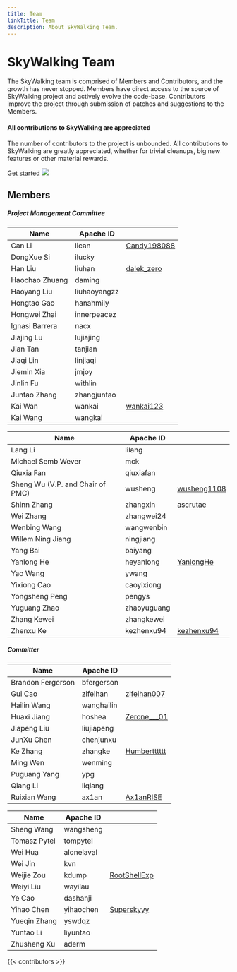```yaml
---
title: Team
linkTitle: Team
description: About SkyWalking Team.
---
```


<div class="skywalking-team">

<h1>SkyWalking Team</h1>
<p class="text-box">
The SkyWalking team is comprised of Members and Contributors, and the growth has never stopped. Members have direct access to the source of SkyWalking project and actively evolve the code-base. Contributors improve the project through submission of patches and suggestions to the Members.
</p>

<div class="appreciate"> 
<h4>All contributions to SkyWalking are appreciated</h4>
<p>The number of contributors to the project is unbounded. All contributions to SkyWalking are greatly appreciated, whether for trivial cleanups, big new features or other material rewards.</p>
<a href="https://github.com/apache/skywalking/blob/master/docs/en/guides/README.md">Get started</a>
<img class="deco-img" data-nolightbox="true" src="/images/team/team.svg" >
</div>

</div>

## Members

##### Project Management Committee

<div class="table-wrapper"> 
<div class="table-box">

| Name           | Apache ID    |                                                                                      |
| -------------- | ------------ | ------------------------------------------------------------------------------------ |
| Can Li         | lican        | <i class="iconfont icon-twitter"></i> [Candy198088](https://twitter.com/Candy198088) |
| DongXue Si     | ilucky       |                                                                                      |
| Han Liu        | liuhan       | <i class="iconfont icon-twitter"></i> [dalek_zero](https://twitter.com/dalek_zero)   |
| Haochao Zhuang | daming       |                                                                                      |
| Haoyang Liu    | liuhaoyangzz |                                                                                      |
| Hongtao Gao    | hanahmily    |                                                                                      |
| Hongwei Zhai   | innerpeacez  |                                                                                      |
| Ignasi Barrera | nacx         |                                                                                      |
| Jiajing Lu     | lujiajing    |                                                                                      |
| Jian Tan       | tanjian      |                                                                                      |
| Jiaqi Lin      | linjiaqi     |                                                                                      |
| Jiemin Xia     | jmjoy        |                                                                                      |
| Jinlin Fu      | withlin      |                                                                                      |
| Juntao Zhang   | zhangjuntao  |                                                                                      |
| Kai Wan        | wankai       | <i class="iconfont icon-twitter"></i> [wankai123](https://twitter.com/wankai123)     |
| Kai Wang       | wangkai      |                                                                                      |

</div>
<div class="table-box">

| Name                             | Apache ID   |                                                                                      |
| -------------------------------- | ----------- | ------------------------------------------------------------------------------------ |
| Lang Li                          | lilang      |                                                                                      |
| Michael Semb Wever               | mck         |                                                                                      |
| Qiuxia Fan                       | qiuxiafan   |                                                                                      |
| Sheng Wu (V.P. and Chair of PMC) | wusheng     | <i class="iconfont icon-twitter"></i> [wusheng1108](https://twitter.com/wusheng1108) |
| Shinn Zhang                      | zhangxin    | <i class="iconfont icon-twitter"></i> [ascrutae](https://twitter.com/ascrutae)       |
| Wei Zhang                        | zhangwei24  |                                                                                      |
| Wenbing Wang                     | wangwenbin  |                                                                                      |
| Willem Ning Jiang                | ningjiang   |                                                                                      |
| Yang Bai                         | baiyang     |                                                                                      |
| Yanlong He                       | heyanlong   | <i class="iconfont icon-twitter"></i> [YanlongHe](https://twitter.com/YanlongHe)     |
| Yao Wang                         | ywang       |                                                                                      |
| Yixiong Cao                      | caoyixiong  |                                                                                      |
| Yongsheng Peng                   | pengys      |                                                                                      |
| Yuguang Zhao                     | zhaoyuguang |                                                                                      |
| Zhang Kewei                      | zhangkewei  |                                                                                      |
| Zhenxu Ke                        | kezhenxu94  | <i class="iconfont icon-twitter"></i> [kezhenxu94](https://twitter.com/kezhenxu94)   |

</div>
</div>

##### Committer

<div class="table-wrapper">
<div class="table-box">

| Name              | Apache ID  |                                                                                         |
| ----------------- | ---------- | --------------------------------------------------------------------------------------- |
| Brandon Fergerson | bfergerson |                                                                                         |
| Gui Cao           | zifeihan   | <i class="iconfont icon-twitter"></i> [zifeihan007](https://twitter.com/zifeihan007)    |
| Hailin Wang       | wanghailin |                                                                                         |
| Huaxi Jiang       | hoshea     | <i class="iconfont icon-twitter"></i> [Zerone\_\_\_01](https://twitter.com/Zerone___01) |
| Jiapeng Liu       | liujiapeng |                                                                                         |
| JunXu Chen        | chenjunxu  |                                                                                         |
| Ke Zhang          | zhangke    | <i class="iconfont icon-twitter"></i> [Humbertttttt](https://twitter.com/Humbertttttt)  |
| Ming Wen          | wenming    |                                                                                         |
| Puguang Yang      | ypg        |                                                                                         |
| Qiang Li          | liqiang    |                                                                                         |
| Ruixian Wang      | ax1an      | <i class="iconfont icon-twitter"></i> [Ax1anRISE](https://twitter.com/Ax1anRISE)        |

</div>
<div class="table-box">

| Name         | Apache ID  |                                                                                        |
| ------------ | ---------- | -------------------------------------------------------------------------------------- |
| Sheng Wang   | wangsheng  |                                                                                        |
| Tomasz Pytel | tompytel   |                                                                                        |
| Wei Hua      | alonelaval |                                                                                        |
| Wei Jin      | kvn        |                                                                                        |
| Weijie Zou   | kdump      | <i class="iconfont icon-twitter"></i> [RootShellExp](https://twitter.com/RootShellExp) |
| Weiyi Liu    | wayilau    |                                                                                        |
| Ye Cao       | dashanji   |                                                                                        |
| Yihao Chen   | yihaochen  | <i class="iconfont icon-twitter"></i> [Superskyyy](https://twitter.com/Superskyyyyy)   |
| Yueqin Zhang | yswdqz     |                                                                                        |
| Yuntao Li    | liyuntao   |                                                                                        |
| Zhusheng Xu  | aderm      |                                                                                        |

</div>
</div>

{{< contributors >}}
